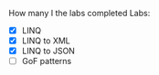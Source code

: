 How many I the labs completed
Labs:
- [x] LINQ
- [x] LINQ to XML
- [x] LINQ to JSON
- [ ] GoF patterns